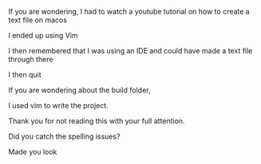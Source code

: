 If you are wondering, I had to watch a youtube tutorial on how to create a text file on macos

I ended up using Vim

I then remembered that I was using an IDE and could have made a text file through there

I then quit

If you are wondering about the build folder,

I used vim to write the project.

Thank you for not reading this with your full attention.

Did you catch the spelling issues?

Made you look
